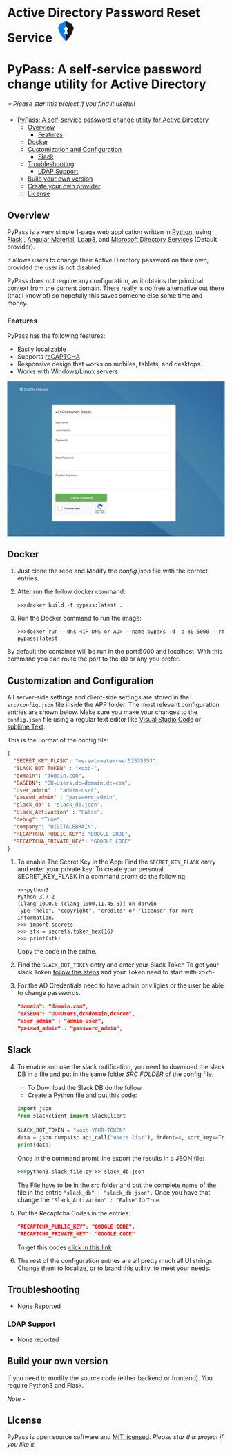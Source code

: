 # Active Directory Password Reset Service ![PyPass Logo](pypass.png)
# PyPass: A self-service password change utility for Active Directory

*:star: Please star this project if you find it useful!*

- [PyPass: A self-service password change utility for Active Directory](#pypass-a-self-service-password-change-utility-for-active-directory)
  - [Overview](#overview)
    - [Features](#features)
  - [Docker](#docker)
  - [Customization and Configuration](#customization-and-configuration)
    - [Slack](#slack)
  - [Troubleshooting](#troubleshooting)
    - [LDAP Support](#ldap-support)
  - [Build your own version](#build-your-own-version)
  - [Create your own provider](#create-your-own-provider)
  - [License](#license)

## Overview

PyPass is a very simple 1-page web application written in [Python](https://www.python.org/), using [Flask](http://flask.pocoo.org/) , [Angular Material](https://material.angular.io/), [Ldap3](https://ldap3.readthedocs.io/), and [Microsoft Directory Services](https://docs.microsoft.com/en-us/dotnet/api/system.directoryservices) (Default provider).

It allows users to change their Active Directory password on their own, provided the user is not disabled.

PyPass does not require any configuration, as it obtains the principal context from the current domain. There really is no free alternative out there (that I know of) so hopefully this saves someone else some time and money.

### Features

PyPass has the following features:

- Easily localizable
- Supports [reCAPTCHA](https://www.google.com/recaptcha/intro/index.html)
- Responsive design that works on mobiles, tablets, and desktops.
- Works with Windows/Linux servers.

<img align="center" src="screen.png"></img>

## Docker

1.  Just clone the repo and Modify the *config.json* file with the correct entries.
2.  After run the follow docker command:

    ``` docker
    >>>docker build -t pypass:latest .
    ```
3.  Run the Docker command to run the image:

    ```docker
    >>>docker run --dns <IP DNS or AD> --name pypaxs -d -p 80:5000 --rm pypass:latest
    ```
By default the container will be run in the port:5000 and localhost. With this command you can route the port to the 80 or any you prefer.

## Customization and Configuration

All server-side settings and client-side settings are stored in the `src/config.json` file inside the APP folder.
The most relevant configuration entries are shown below. Make sure you make your changes to the `config.json` file using a regular text editor like [Visual Studio Code](https://code.visualstudio.com) or [sublime Text](https://www.sublimetext.com/).

This is the Format of the config file:

``` json
{
  "SECRET_KEY_FLASK": "werewtrwetewrwer53535353",
  "SLACK_BOT_TOKEN" : "xoxb-",
  "domain": "domain.com",
  "BASEDN": "OU=Users,dc=domain,dc=com",
  "user_admin" : "admin-user",
  "passwd_admin" : "password_admin",
  "slack_db" : "slack_db.json",
  "Slack_Activation" : "False",
  "debug": "True",
  "company": "DIGITALEBRAIN",
  "RECAPTCHA_PUBLIC_KEY": "GOOGLE CODE",
  "RECAPTCHA_PRIVATE_KEY": "GOOGLE CODE"
}
```


1.  To enable The Secret Key in the App:
    Find the `SECRET_KEY_FLASK` entry and enter your private key:
    To create your personal SECRET_KEY_FLASK In a command promt do the following:
    ``` command
    >>>python3
    Python 3.7.2
    [Clang 10.0.0 (clang-1000.11.45.5)] on darwin
    Type "help", "copyright", "credits" or "license" for more information.
    >>> import secrets
    >>> stk = secrets.token_hex(16)
    >>> print(stk)
    ```
    Copy the code in the entrie.

2.  Find the `SLACK_BOT_TOKEN` entry and enter your Slack Token
    To get your slack Token [follow this steps](https://get.slack.help/hc/en-us/articles/215770388-Create-and-regenerate-API-tokens) and your Token need to start with *xoxb-*

3. For the AD Credentials need to have admin priviligies or the user be able to change passwords.

    ``` json
    "domain": "domain.com",
    "BASEDN": "OU=Users,dc=domain,dc=com",
    "user_admin" : "admin-user",
    "passwd_admin" : "password_admin",
    ```
## Slack

4. To enable and use the slack notification, you need to download the slack DB in a file and put in the same folder *SRC FOLDER* of the config file.
    - To Download the Slack DB do the follow.
    - Create a Python file and put this code:

    ``` python
    import json
    from slackclient import SlackClient

    SLACK_BOT_TOKEN = "xoxb-YOUR-TOKEN"
    data = json.dumps(sc.api_call("users.list"), indent=4, sort_keys=True)
    print(data)
    ```

    Once in the command promt line export the results in a JSON file:

    ``` cmd
    >>>python3 slack_file.py >> slack_db.json

    ```
    The File have to be in the *src* folder and put the complete name of the file in the entrie ```"slack_db" : "slack_db.json",```
    Once you have that change the ```"Slack_Activation" : "False"``` to ```True```.

5.  Put the Recaptcha Codes in the entries:

    ``` json
    "RECAPTCHA_PUBLIC_KEY": "GOOGLE CODE",
    "RECAPTCHA_PRIVATE_KEY": "GOOGLE CODE"
    ```
    To get this codes [click in this link](https://developers.google.com/recaptcha/)

6.  The rest of the configuration entries are all pretty much all UI strings. Change them to localize, or to brand this utility, to meet your needs.

## Troubleshooting

- None Reported

### LDAP Support

- None reported


## Build your own version

If you need to modify the source code (either backend or frontend). You require Python3 and Flask.


*Note* -


## License

PyPass is open source software and [MIT licensed](https://github.com/ZioGuillo/pypass-dockerize/blob/master/LICENSE). *Please star this project if you like it.*